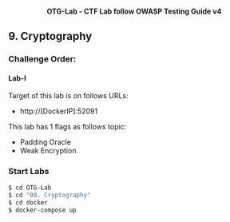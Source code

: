 <h4 align="center">OTG-Lab - CTF Lab follow OWASP Testing Guide v4</h4>

## 9. Cryptography

### Challenge Order:

#### Lab-I

Target of this lab is on follows URLs:

- http://[DockerIP]:52091

This lab has 1 flags as follows topic:

- Padding Oracle
- Weak Encryption

### Start Labs

```bash
$ cd OTG-Lab
$ cd "09. Cryptography"
$ cd docker
$ docker-compose up
```
